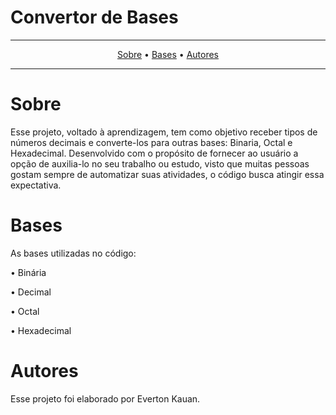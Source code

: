 # Convertor de Bases

---

<p align="center">
  <a href="#sobre">Sobre</a> •
  <a href="#bases">Bases</a> •
  <a href="#autores">Autores<a/>
 </p>
 
 ---
 
 # Sobre
 <p>Esse projeto, voltado à aprendizagem, tem como objetivo receber tipos de números decimais e converte-los para outras bases: Binaria, Octal e Hexadecimal. Desenvolvido com o propósito de fornecer ao usuário a opção de auxilia-lo no seu trabalho ou estudo, visto que muitas pessoas gostam sempre de automatizar suas atividades, o código busca atingir essa expectativa.
 
  
 # Bases
  <p> As bases utilizadas no código:</p>
  <p>• Binária</p>
  <p>• Decimal</p>
  <p>• Octal</p>
  <p>• Hexadecimal</p>
 
 # Autores
 <p> Esse projeto foi elaborado por Everton Kauan.
 
